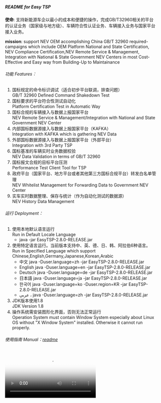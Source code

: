 ##### README for Easy TSP

**使命**: 支持新能源车企以最小的成本和便捷的操作，完成GB/T32960相关的平台的认证业务（国家级与地方级）、车辆符合性认证业务、车辆接入业务与国家平台接入业务。

**mission**: support NEV OEM accomplishing China GB/T 32960 required-campaigns which include OEM Platform National and State Certification, NEV Compliance Certification,NEV Remote Service & Management, Integration with National & State Government NEV Centers in most Cost-Effective and Easy way from Building-Up to Maintainance

###### 功能 Features：
1. 国标规定的命令标识调试（适合初步平台联调，排查问题）  
   GB/T 32960 Defined Command Shakedown Test
2. 国标要求的平台符合性测试自动化  
   Platform Certification Test in Automatic Way
3. 国标合规的车辆接入与数据上报国家平台  
   NEV Remote Service & Management/Integration with National and State Government NEV Center
4. 内部国标数据源接入与数据上报国家平台（KAFKA）  
   Integration with KAFKA which is gathering NEV Data
5. 外部国标数据源接入与数据上报国家平台（外部平台）  
   Integration with 3rd Party TSP
6. 国标基准的车辆实时业务数据校验  
   NEV Data Validation in terms of GB/T 32960 
7. 国标报文合规的目标平台压测  
   Performance Test Client Tool for TSP
8. 政府平台（国家平台、地方平台或者其他第三方国标合规平台）转发白名单管理  
   NEV Whitelist Management for Forwarding Data to Government NEV Center
9. 实车实时数据整理、保存与统计（作为自动化测试的数据源）  
   NEV History Data Management

###### 运行 Deployment：
1. 使用本地默认语言运行  
   Run in Default Locale Language
    * java -jar EasyTSP-2.8.0-RELEASE.jar  
2. 使用特定语言运行。当前版本支持中、英、德、日、韩、阿拉伯6种语言。  
   Run in Specified Language which support Chinese,English,Germany,Japanese,Korean,Arabic
    * 中文 java -Duser.language=zh -jar EasyTSP-2.8.0-RELEASE.jar
    * English java -Duser.language=en -jar EasyTSP-2.8.0-RELEASE.jar
    * Deutsch java -Duser.language=de -jar EasyTSP-2.8.0-RELEASE.jar
    * 日本語 java -Duser.language=ja -jar EasyTSP-2.8.0-RELEASE.jar
    * 한국어 java -Duser.language=ko -Duser.region=KR -jar EasyTSP-2.8.0-RELEASE.jar
    * عربي ، java -Duser.language=zh -jar EasyTSP-2.8.0-RELEASE.jar
3. JDK版本使用1.8  
   JDK Version 1.8
4. 操作系统需安装图形化界面，否则无法正常运行  
   Operation System must contain Window System especially about Linux OS without "X Window System" installed. Otherwise it cannot run properly.  

###### 使用指南 Manual：[readme](http://139.155.13.244/README.html)
<video poster="http://139.155.13.244/poster.png" src="http://139.155.13.244/README.mp4" controls="controls" preload="auto" autoplay="autoplay">视频异常
</video>